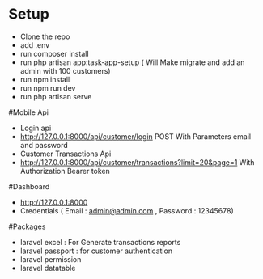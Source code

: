 # Setup
- Clone the repo
- add .env
- run composer install
- run php artisan app:task-app-setup ( Will Make migrate and add an admin with 100 customers)
- run npm install
- run npm run dev
- run php artisan serve

#Mobile Api
- Login api
- http://127.0.0.1:8000/api/customer/login POST With Parameters email and password
-  Customer Transactions Api 
- http://127.0.0.1:8000/api/customer/transactions?limit=20&page=1 With Authorization Bearer token

#Dashboard
- http://127.0.0.1:8000
- Credentials ( Email : admin@admin.com , Password : 12345678)

#Packages
- laravel excel : For Generate transactions reports
- laravel passport : for customer authentication
- laravel permission
- laravel datatable
